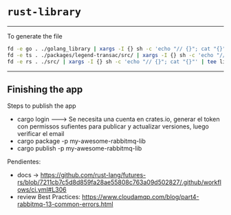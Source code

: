 # `rust-library`

---

To generate the file

```bash
fd -e go . ./golang_library | xargs -I {} sh -c 'echo "// {}"; cat "{}"' | tee library.go
fd -e ts . ./packages/legend-transac/src/ | xargs -I {} sh -c 'echo "// {}"; cat "{}"' | tee library.ts
fd -e rs . ./src/ | xargs -I {} sh -c 'echo "// {}"; cat "{}"' | tee library.rs
```

---

## Finishing the app

Steps to publish the app

- cargo login ---> Se necesita una cuenta en crates.io, generar el token con permissos sufientes para publicar y actualizar versiones, luego verificar el email
- cargo package -p my-awesome-rabbitmq-lib
- cargo publish -p my-awesome-rabbitmq-lib

Pendientes:

- docs -> https://github.com/rust-lang/futures-rs/blob/7211cb7c5d8d859fa28ae55808c763a09d502827/.github/workflows/ci.yml#L306
- review Best Practices: https://www.cloudamqp.com/blog/part4-rabbitmq-13-common-errors.html

